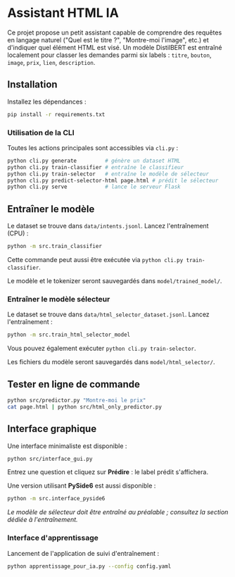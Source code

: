 # Assistant HTML IA

Ce projet propose un petit assistant capable de comprendre des requêtes en langage naturel ("Quel est le titre ?", "Montre-moi l'image", etc.) et d'indiquer quel élément HTML est visé. Un modèle DistilBERT est entraîné localement pour classer les demandes parmi six labels : `titre`, `bouton`, `image`, `prix`, `lien`, `description`.

## Installation

Installez les dépendances :

```bash
pip install -r requirements.txt
```

### Utilisation de la CLI

Toutes les actions principales sont accessibles via `cli.py` :

```bash
python cli.py generate         # génère un dataset HTML
python cli.py train-classifier # entraîne le classifieur
python cli.py train-selector   # entraîne le modèle de sélecteur
python cli.py predict-selector-html page.html # prédit le sélecteur
python cli.py serve            # lance le serveur Flask
```

## Entraîner le modèle

Le dataset se trouve dans `data/intents.jsonl`. Lancez l'entraînement (CPU) :

```bash
python -m src.train_classifier
```

Cette commande peut aussi être exécutée via `python cli.py train-classifier`.

Le modèle et le tokenizer seront sauvegardés dans `model/trained_model/`.

### Entraîner le modèle sélecteur

Le dataset se trouve dans `data/html_selector_dataset.jsonl`. Lancez
l'entraînement :

```bash
python -m src.train_html_selector_model
```

Vous pouvez également exécuter `python cli.py train-selector`.

Les fichiers du modèle seront sauvegardés dans `model/html_selector/`.

## Tester en ligne de commande

```bash
python src/predictor.py "Montre-moi le prix"
cat page.html | python src/html_only_predictor.py
```

## Interface graphique

Une interface minimaliste est disponible :

```bash
python src/interface_gui.py
```

Entrez une question et cliquez sur **Prédire** : le label prédit s'affichera.

Une version utilisant **PySide6** est aussi disponible :
```bash
python -m src.interface_pyside6
```
*Le modèle de sélecteur doit être entraîné au préalable ; consultez la
section dédiée à l'entraînement.*

### Interface d'apprentissage

Lancement de l'application de suivi d'entraînement :

```bash
python apprentissage_pour_ia.py --config config.yaml
```
